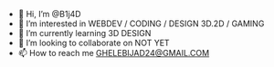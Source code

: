 - 👋 Hi, I’m @B1j4D
- 👀 I’m interested in WEBDEV / CODING / DESIGN 3D.2D / GAMING
- 🌱 I’m currently learning 3D DESIGN
- 💞️ I’m looking to collaborate on NOT YET
- 📫 How to reach me GHELEBIJAD24@GMAIL.COM

<!---
B1j4D/B1j4D is a ✨ special ✨ repository because its `README.md` (this file) appears on your GitHub profile.
You can click the Preview link to take a look at your changes.
--->
